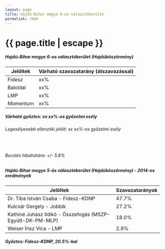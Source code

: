```yaml
---
layout: page
title: Hajdú-Bihar megye 6-os választókerület
permalink: /hb6
---
```


<h1 class="page-title">{{ page.title | escape }}</h1>

<div class="section">
    <div class="row">
          <div class="col s12">
		  <h5>Hajdú-Bihar megye 6-os választókerület (Hajdúböszörmény)</h5>
            <table class="responsive-table">
              <thead>
                <tr>
                    <th>Jelöltek</th>
                    <th>Várható szavazatarány (átszavazással)</th>
                </tr>
              </thead>
              <tbody>
             <tr>
                  <td>Fidesz </td>
				  <td>xx%</td>
			</tr>
			<tr>
                  <td>Baloldal</td>
				  <td>xx%</td>
			</tr>
			<tr>
                  <td>LMP</td>
				  <td>xx%</td>
			</tr>
			<tr>
				  <td>Momentum</td>
				  <td>xx%</td>
			</tr>                
              </tbody>
            </table>
			<h5>Várható győztes: xx xx%-os győzelmi esély</h5>
			<h6>Legesélyesebb ellenzéki jelölt: xx xx%-os győzelmi esély</h6>
			<br/>
			<h6>Becslés hibahatára: +/- 5.8%</h6>
          </div>
    </div>
</div>

<div class="section">
    <div class="row">
          <div class="col s12">
		  <h5>Hajdú-Bihar megye 5-ös választókerület (Hajdúböszörmény) - 2014-es eredmények</h5>
            <table class="responsive-table">
              <thead>
                <tr>
                    <th>Jelöltek</th>
                    <th>Szavazatarányok</th>
                </tr>
              </thead>
              <tbody>
             <tr>
                  <td>Dr. Tiba István Csaba - Fidesz-KDNP</td>
				  <td>47.7%</td>
			</tr>
			<tr>
			      <td>Kulcsár Gergely - Jobbik</td>
				  <td>27.2%</td>
			</tr>
			<tr>
			      <td>Kathiné Juhász Ildikó - Összefogás (MSZP-Együtt-DK-PM-MLP)</td>
				  <td>18.0%</td>    
			</tr>
			<tr>
				  <td>Weiser Írisz Vica - LMP</td>
				  <td>2.9%</td>
			</tr>                
              </tbody>
            </table>
			<h5>Győztes: Fidesz-KDNP, 20.5%-kal</h5>
          </div>
    </div>
</div>
